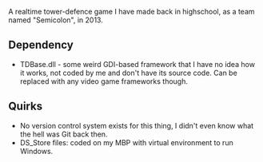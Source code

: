 A realtime tower-defence game I have made back in highschool, as a team named "Semicolon", in 2013. 

## Dependency

- TDBase.dll - some weird GDI-based framework that I have no idea how it works, not coded by me and don't have its source code. Can be replaced with any video game frameworks though.

## Quirks

- No version control system exists for this thing, I didn't even know what the hell was Git back then.
- DS_Store files: coded on my MBP with virtual environment to run Windows.
